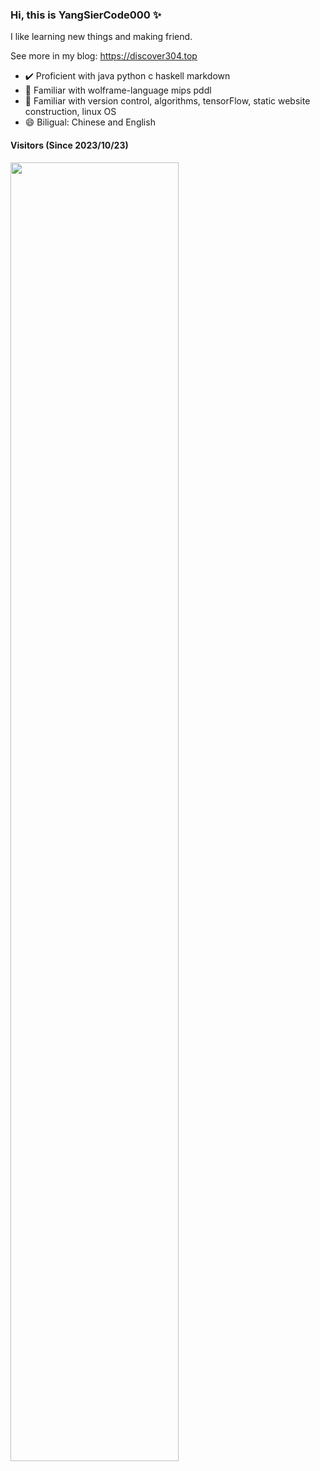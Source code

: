 ### Hi, this is YangSierCode000 ✨ 

I like learning new things and making friend.

See more in my blog: https://discover304.top


- ✔️ Proficient with java python c haskell markdown
- 💬 Familiar with wolframe-language mips pddl
- 🌱 Familiar with version control, algorithms, tensorFlow, static website construction, linux OS
- 😄 Biligual: Chinese and English

#### Visitors (Since 2023/10/23)
[<div align="left"><img src="https://count.getloli.com/get/@Discover304?theme=rule34" style="width: 73%;"></div>](https://count.getloli.com/get/@Discover304?theme=rule34)
<!-- 
[![](https://github-readme-stats.vercel.app/api?username=discover304&theme=default&bg_color=FFFFFF&text_color=000000&title_color=000000&count_private=true)](https://github.com/Discover304) -->

<!--
[![willianrod's wakatime stats](https://github-readme-stats.vercel.app/api/wakatime?username=Discover304)](https://wakatime.com/dashboard)
-->
<!--
**Discover304/Discover304** is a ✨ _special_ ✨ repository because its `README.md` (this file) appears on your GitHub profile.

Here are some ideas to get you started:

- 🔭 I’m currently working on ...
- 🌱 I’m currently learning ...
- 👯 I’m looking to collaborate on ...
- 🤔 I’m looking for help with ...
- 💬 Ask me about ...
- 📫 How to reach me: ...
- 😄 Pronouns: ...
- ⚡ Fun fact: ...
-->
